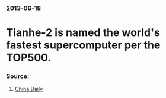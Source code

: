 ### [2013-06-18](/news/2013/06/18/index.md)

# Tianhe-2 is named the world's fastest supercomputer per the TOP500. 




### Source:

1. [China Daily](http://usa.chinadaily.com.cn/epaper/2013-06/18/content_16633244.htm)
